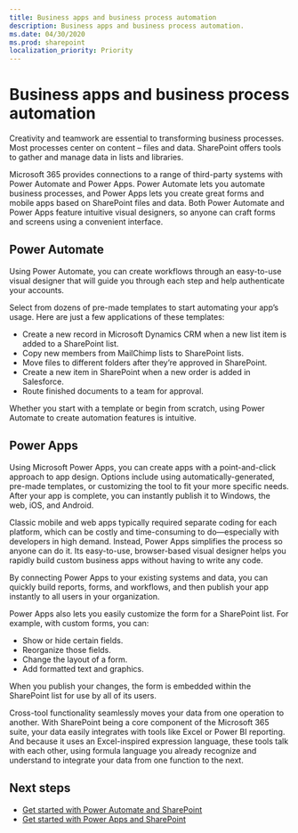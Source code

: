 ```yaml
---
title: Business apps and business process automation
description: Business apps and business process automation.
ms.date: 04/30/2020
ms.prod: sharepoint
localization_priority: Priority
---
```


# Business apps and business process automation

Creativity and teamwork are essential to transforming business processes. Most processes center on content – files and data. SharePoint offers tools to gather and manage data in lists and libraries.

Microsoft 365 provides connections to a range of third-party systems with Power Automate and Power Apps. Power Automate lets you automate business processes, and Power Apps lets you create great forms and mobile apps based on SharePoint files and data. Both Power Automate and Power Apps feature intuitive visual designers, so anyone can craft forms and screens using a convenient interface.

## Power Automate

Using Power Automate, you can create workflows through an easy-to-use visual designer that will guide you through each step and help authenticate your accounts.

Select from dozens of pre-made templates to start automating your app’s usage. Here are just a few applications of these templates:

* Create a new record in Microsoft Dynamics CRM when a new list item is added to a SharePoint list.
* Copy new members from MailChimp lists to SharePoint lists.
* Move files to different folders after they’re approved in SharePoint.
* Create a new item in SharePoint when a new order is added in Salesforce.
* Route finished documents to a team for approval.

Whether you start with a template or begin from scratch, using Power Automate to create automation features is intuitive.

## Power Apps

Using Microsoft Power Apps, you can create apps with a point-and-click approach to app design. Options include using automatically-generated, pre-made templates, or customizing the tool to fit your more specific needs. After your app is complete, you can instantly publish it to Windows, the web, iOS, and Android.

Classic mobile and web apps typically required separate coding for each platform, which can be costly and time-consuming to do—especially with developers in high demand. Instead, Power Apps simplifies the process so anyone can do it. Its easy-to-use, browser-based visual designer helps you rapidly build custom business apps without having to write any code.

By connecting Power Apps to your existing systems and data, you can quickly build reports, forms, and workflows, and then publish your app instantly to all users in your organization.

Power Apps also lets you easily customize the form for a SharePoint list. For example, with custom forms, you can:

* Show or hide certain fields.
* Reorganize those fields.
* Change the layout of a form.
* Add formatted text and graphics.

When you publish your changes, the form is embedded within the SharePoint list for use by all of its users.

Cross-tool functionality seamlessly moves your data from one operation to another. With SharePoint being a core component of the Microsoft 365 suite, your data easily integrates with tools like Excel or Power BI reporting. And because it uses an Excel-inspired expression language, these tools talk with each other, using formula language you already recognize and understand to integrate your data from one function to the next.

## Next steps

* [Get started with Power Automate and SharePoint](./power-automate/get-started/create-your-first-flow.md)
* [Get started with Power Apps and SharePoint](https://docs.microsoft.com/powerapps/maker/canvas-apps/customize-list-form)
